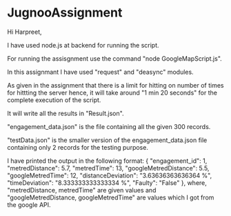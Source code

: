 # JugnooAssignment
Hi Harpreet,

I have used node.js at backend for running the script.

For running the assisgnment use the command "node GoogleMapScript.js".

In this assignmant I have used "request" and "deasync" modules.

As given in the assignment that there is a limit for hitting on number of times for hittting the server hence, it will take around "1 min 20 seconds" for the complete execution of the script.

It will write all the results in "Result.json".

"engagement_data.json" is the file containing all the given 300 records.

"testData.json" is the smaller version of the engagement_data.json file containing only 2 records for the testing purpose.

I have printed the output in the following format:
{
    "engagement_id": 1,
    "metredDistance": 5.7,
    "metredTime": 13,
    "googleMetredDistance": 5.5,
    "googleMetredTime": 12,
    "distanceDeviation": "3.63636363636364 %",
    "timeDeviation": "8.333333333333334 %",
    "Faulty": "False"
  },
where, "metredDistance, metredTime" are given values and "googleMetredDistance, googleMetredTime" are values which I got from the google API.